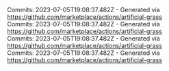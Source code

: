 Commits: 2023-07-05T19:08:37.482Z - Generated via https://github.com/marketplace/actions/artificial-grass
<br>
Commits: 2023-07-05T19:08:37.482Z - Generated via https://github.com/marketplace/actions/artificial-grass
<br>
Commits: 2023-07-05T19:08:37.482Z - Generated via https://github.com/marketplace/actions/artificial-grass
<br>
Commits: 2023-07-05T19:08:37.482Z - Generated via https://github.com/marketplace/actions/artificial-grass
<br>
